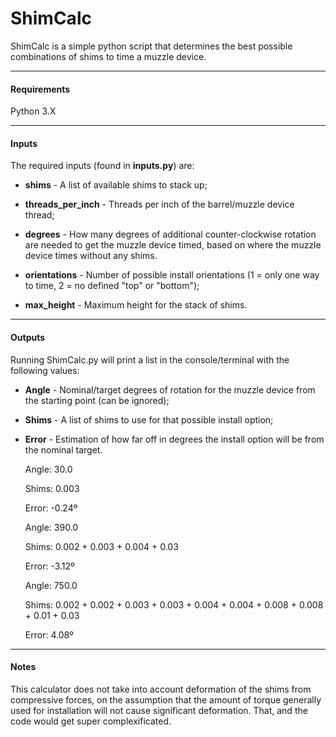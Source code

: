 # ShimCalc

ShimCalc is a simple python script that determines the best possible combinations of shims to time a muzzle device.

-----

#### Requirements

Python 3.X

-----

#### Inputs

The required inputs (found in **inputs.py**) are:

* **shims** - A list of available shims to stack up;

* **threads_per_inch** - Threads per inch of the barrel/muzzle device thread;

* **degrees** - How many degrees of additional counter-clockwise rotation are needed to get the muzzle device timed, based on where the muzzle device times without any shims.

* **orientations** - Number of possible install orientations (1 = only one way to time, 2 = no defined "top" or "bottom");

* **max_height** - Maximum height for the stack of shims.

-----

#### Outputs

Running ShimCalc.py will print a list in the console/terminal with the following values:

* **Angle** - Nominal/target degrees of rotation for the muzzle device from the starting point (can be ignored);

* **Shims** - A list of shims to use for that possible install option;

* **Error** - Estimation of how far off in degrees the install option will be from the nominal target.


    Angle: 30.0
    
    Shims: 0.003
    
    Error: -0.24º



    Angle: 390.0
    
    Shims: 0.002 + 0.003 + 0.004 + 0.03
    
    Error: -3.12º



    Angle: 750.0
    
    Shims: 0.002 + 0.002 + 0.003 + 0.003 + 0.004 + 0.004 + 0.008 + 0.008 + 0.01 + 0.03
    
    Error: 4.08º
    

-----

#### Notes

This calculator does not take into account deformation of the shims from compressive forces, on the assumption that the amount of torque generally used for installation will not cause significant deformation.  That, and the code would get super complexificated.